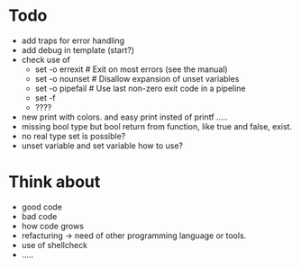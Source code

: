 # Todo
* add traps for error handling
* add debug in template (start?)
* check use of
  * set -o errexit      # Exit on most errors (see the manual)
  * set -o nounset      # Disallow expansion of unset variables
  * set -o pipefail     # Use last non-zero exit code in a pipeline
  * set -f
  * ????
* new print with colors. and easy print insted of printf ..... 
* missing bool type but bool return from function, like true and false, exist.
* no real type set is possible?
* unset variable and set variable how to use? 

# Think about
* good code
* bad code
* how code grows
* refacturing -> need of other programming language or tools.
* use of shellcheck
* .....

